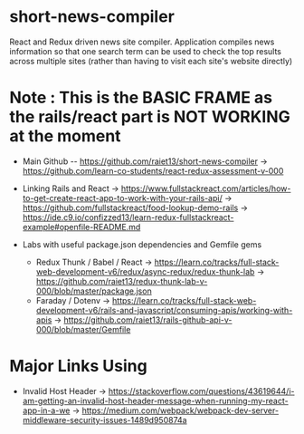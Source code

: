 # short-news-compiler
React and Redux driven news site compiler. Application compiles news information so that one search term can be used to check the top results across multiple sites (rather than having to visit each site's website directly)


# Note : This is the BASIC FRAME as the rails/react part is NOT WORKING at the moment

- Main Github -- https://github.com/raiet13/short-news-compiler
    -> https://github.com/learn-co-students/react-redux-assessment-v-000

- Linking Rails and React
    -> https://www.fullstackreact.com/articles/how-to-get-create-react-app-to-work-with-your-rails-api/
    -> https://github.com/fullstackreact/food-lookup-demo-rails
    -> https://ide.c9.io/confizzed13/learn-redux-fullstackreact-example#openfile-README.md
    
- Labs with useful package.json dependencies and Gemfile gems
    - Redux Thunk / Babel / React
        -> https://learn.co/tracks/full-stack-web-development-v6/redux/async-redux/redux-thunk-lab
        -> https://github.com/raiet13/redux-thunk-lab-v-000/blob/master/package.json
    - Faraday / Dotenv
        -> https://learn.co/tracks/full-stack-web-development-v6/rails-and-javascript/consuming-apis/working-with-apis
        -> https://github.com/raiet13/rails-github-api-v-000/blob/master/Gemfile


# Major Links Using

- Invalid Host Header
    -> https://stackoverflow.com/questions/43619644/i-am-getting-an-invalid-host-header-message-when-running-my-react-app-in-a-we
    -> https://medium.com/webpack/webpack-dev-server-middleware-security-issues-1489d950874a